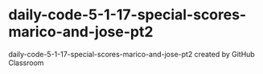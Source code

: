 # daily-code-5-1-17-special-scores-marico-and-jose-pt2
daily-code-5-1-17-special-scores-marico-and-jose-pt2 created by GitHub Classroom
